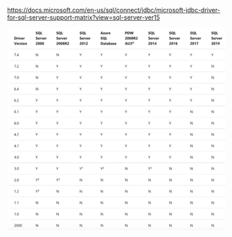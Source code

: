 https://docs.microsoft.com/en-us/sql/connect/jdbc/microsoft-jdbc-driver-for-sql-server-support-matrix?view=sql-server-ver15


![sqlserver-compatibility-matrix](sqlserver-compatibility-matrix.png)
